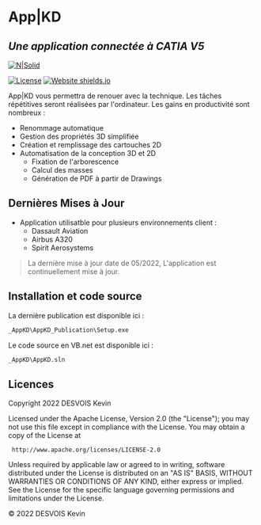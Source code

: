 # App|KD
 ## _Une application connectée à CATIA V5_

[![N|Solid](https://static.wixstatic.com/media/3e5db5_ce10d9fe62134bf498197a0517ddf50f~mv2.png/v1/fill/w_50,h_50,al_c,lg_1,enc_auto/AppKD.png)](https://www.catiavb.net/)

[![License](https://img.shields.io/badge/License-Apache_2.0-blue.svg)](https://github.com/disvoys/_APPKD/blob/master/LICENSE)  [![Website shields.io](https://img.shields.io/website-up-down-green-red/http/shields.io.svg)](https://www.catiavb.net/)

App|KD vous permettra de renouer avec la technique. Les tâches répétitives seront réalisées par l'ordinateur. Les gains en productivité sont nombreux :

- Renommage automatique 
- Gestion des propriétés 3D simplifiée
- Création et remplissage des cartouches 2D
- Automatisation de la conception 3D et 2D
    - Fixation de l'arborescence
    - Calcul des masses 
    - Génération de PDF à partir de Drawings

## Dernières Mises à Jour

- Application utilisatble pour plusieurs environnements client :
    - Dassault Aviation
    - Airbus A320
    - Spirit Aerosystems



> La dernière mise à jour date de 05/2022,
> L'application est continuellement mise à jour.



## Installation et code source

La dernière publication est disponible ici :
```sh
_AppKD\AppKD_Publication\Setup.exe
```

Le code source en VB.net est disponible ici :
```sh
_AppKD\AppKD.sln
```


## Licences

Copyright 2022 DESVOIS Kevin

   Licensed under the Apache License, Version 2.0 (the "License");
   you may not use this file except in compliance with the License.
   You may obtain a copy of the License at

     http://www.apache.org/licenses/LICENSE-2.0

   Unless required by applicable law or agreed to in writing, software
   distributed under the License is distributed on an "AS IS" BASIS,
   WITHOUT WARRANTIES OR CONDITIONS OF ANY KIND, either express or implied.
   See the License for the specific language governing permissions and
   limitations under the License.

 © 2022 DESVOIS Kevin

